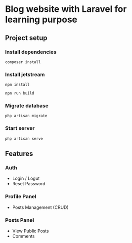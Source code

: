 # Blog website with Laravel for learning purpose

## Project setup

### Install dependencies

```
composer install
```

### Install jetstream

```
npm install
```

```
npm run build
```

### Migrate database

```
php artisan migrate
```

### Start server

```
php artisan serve
```

## Features

### Auth

-   Login / Logut
-   Reset Password

### Profile Panel

-   Posts Management (CRUD)

### Posts Panel

-   View Public Posts
-   Comments
